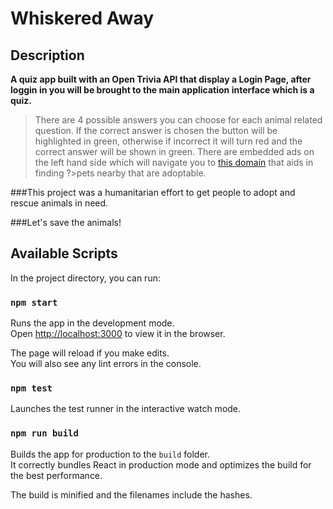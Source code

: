 # Whiskered Away

## Description
**A quiz app built with an Open Trivia API that display a Login Page, after loggin in you will be brought to the main application interface which is a quiz.**

>There are 4 possible answers you can choose for each animal related question.
>If the correct answer is chosen the button will be highlighted in green, otherwise if incorrect it will turn red and the correct answer will be shown in green.
>There are embedded ads on the left hand side which will navigate you to [this domain](https://www.petfinder.com/search/pets-for-adoption) that aids in finding ?>pets nearby that are adoptable.


###This project was a humanitarian effort to get people to adopt and rescue animals in need.


###Let's save the animals!




## Available Scripts

In the project directory, you can run:

### `npm start`

Runs the app in the development mode.<br />
Open [http://localhost:3000](http://localhost:3000) to view it in the browser.

The page will reload if you make edits.<br />
You will also see any lint errors in the console.

### `npm test`

Launches the test runner in the interactive watch mode.<br />

### `npm run build`

Builds the app for production to the `build` folder.<br />
It correctly bundles React in production mode and optimizes the build for the best performance.

The build is minified and the filenames include the hashes.<br />
